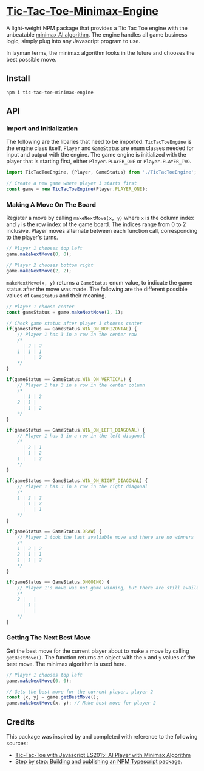 # [Tic-Tac-Toe-Minimax-Engine](https://www.npmjs.com/package/tic-tac-toe-minimax-engine)
A light-weight NPM package that provides a Tic Tac Toe engine with the unbeatable [minimax AI algorithm](https://www.geeksforgeeks.org/minimax-algorithm-in-game-theory-set-1-introduction/). The engine handles all game business logic, simply plug into any Javascript program to use.

In layman terms, the minimax algorithm looks in the future and chooses the best possible move.

## Install
`
npm i tic-tac-toe-minimax-engine
`

## API
### Import and Initialization
The following are the libaries that need to be imported. `TicTacToeEngine` is the engine class itself, `Player` and `GameStatus` are enum classes needed for input and output with the engine.
The game engine is initialized with the player that is starting first, either `Player.PLAYER_ONE` or `Player.PLAYER_TWO`.
```javascript
import TicTacToeEngine, {Player, GameStatus} from './TicTacToeEngine';

// Create a new game where player 1 starts first
const game = new TicTacToeEngine(Player.PLAYER_ONE);
```
### Making A Move On The Board
Register a move by calling `makeNextMove(x, y)` where `x` is the column index and `y` is the row index of the game board. The indices range from 0 to 2 inclusive.
Player moves alternate between each function call, corresponding to the player's turns.
```javascript
// Player 1 chooses top left
game.makeNextMove(0, 0);

// Player 2 chooses bottom right
game.makeNextMove(2, 2);
```
`makeNextMove(x, y)` returns a `GameStatus` enum value, to indicate the game status after the move was made.
The following are the different possible values of `GameStatus` and their meaning.
```javascript
// Player 1 choose center
const gameStatus = game.makeNextMove(1, 1);

// Check game status after player 1 chooses center
if(gameStatus == GameStatus.WIN_ON_HORIZONTAL) {
    // Player 1 has 3 in a row in the center row
    /*
      | 2 | 2
    1 | 1 | 1
      |   | 2
    */
}

if(gameStatus == GameStatus.WIN_ON_VERTICAL) {
    // Player 1 has 3 in a row in the center column
    /*
      | 1 | 2
    2 | 1 |  
      | 1 | 2
    */
}

if(gameStatus == GameStatus.WIN_ON_LEFT_DIAGONAL) {
    // Player 1 has 3 in a row in the left diagonal
    /*
      | 2 | 1
      | 1 | 2
    1 |   | 2
    */
}

if(gameStatus == GameStatus.WIN_ON_RIGHT_DIAGONAL) {
    // Player 1 has 3 in a row in the right diagonal
    /*
    1 | 2 | 2
      | 1 | 2
      |   | 1
    */
}

if(gameStatus == GameStatus.DRAW) {
    // Player 1 took the last avaliable move and there are no winners
    /*
    1 | 2 | 2
    2 | 1 | 1
    1 | 1 | 2
    */
}

if(gameStatus == GameStatus.ONGOING) {
    // Player 1's move was not game winning, but there are still available moves left
    /*
    2 |   |  
      | 1 |  
      |   |  
    */
}
```

### Getting The Next Best Move
Get the best move for the current player about to make a move by calling `getBestMove()`. The function returns an object with the `x` and `y` values of the best move.
The minimax algorithm is used here.
```javascript
// Player 1 chooses top left
game.makeNextMove(0, 0);

// Gets the best move for the current player, player 2
const {x, y} = game.getBestMove();
game.makeNextMove(x, y); // Make best move for player 2
```

## Credits
This package was inspired by and completed with reference to the following sources:
- [Tic-Tac-Toe with Javascript ES2015: AI Player with Minimax Algorithm](https://medium.com/@alialaa/tic-tac-toe-with-javascript-es2015-ai-player-with-minimax-algorithm-59f069f46efa)
- [Step by step: Building and publishing an NPM Typescript package.](https://itnext.io/step-by-step-building-and-publishing-an-npm-typescript-package-44fe7164964c)